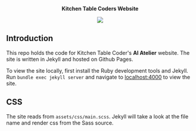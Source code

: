 <p align="center"><strong>Kitchen Table Coders Website</strong></p>

<p align="center"><img src="https://user-images.githubusercontent.com/109822/33112387-f7ae1ae8-cf20-11e7-9d98-4cdff397e364.png" /></p>

## Introduction

This repo holds the code for Kitchen Table Coder's **AI Atelier** website. The site is written in Jekyll and hosted on Github Pages.

To view the site locally, first install the Ruby development tools and Jekyll. Run `bundle exec jekyll server` and navigate to [localhost:4000](http://127.0.0.1:4000) to view the site.

## CSS

The site reads from `assets/css/main.scss`. Jekyll will take a look at the file name and render css from the Sass source.
